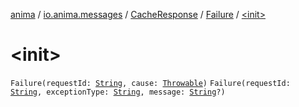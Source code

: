 [anima](../../../index.md) / [io.anima.messages](../../index.md) / [CacheResponse](../index.md) / [Failure](index.md) / [&lt;init&gt;](./-init-.md)

# &lt;init&gt;

`Failure(requestId: `[`String`](https://kotlinlang.org/api/latest/jvm/stdlib/kotlin/-string/index.html)`, cause: `[`Throwable`](https://kotlinlang.org/api/latest/jvm/stdlib/kotlin/-throwable/index.html)`)`
`Failure(requestId: `[`String`](https://kotlinlang.org/api/latest/jvm/stdlib/kotlin/-string/index.html)`, exceptionType: `[`String`](https://kotlinlang.org/api/latest/jvm/stdlib/kotlin/-string/index.html)`, message: `[`String`](https://kotlinlang.org/api/latest/jvm/stdlib/kotlin/-string/index.html)`?)`